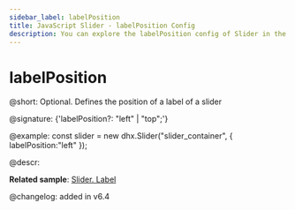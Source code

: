 ```yaml
---
sidebar_label: labelPosition
title: JavaScript Slider - labelPosition Config 
description: You can explore the labelPosition config of Slider in the documentation of the DHTMLX JavaScript UI library. Browse developer guides and API reference, try out code examples and live demos, and download a free 30-day evaluation version of DHTMLX Suite 7.
---
```


# labelPosition

@short: Optional. Defines the position of a label of a slider

@signature: {'labelPosition?: "left" | "top";'}

@example:
const slider = new dhx.Slider("slider_container", { 
   labelPosition:"left" 
});

@descr:

**Related sample**: [Slider. Label](https://snippet.dhtmlx.com/4o7yttam)

@changelog: added in v6.4

[comment]: # (@related: slider/initializing_slider.md#configuration-properties slider/configuring_slider.md#slider-label)
